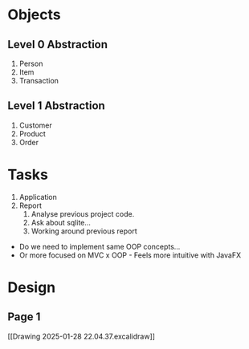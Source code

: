 # Objects

## Level 0 Abstraction
1. Person 
2. Item
3. Transaction

## Level 1 Abstraction

1. Customer
2. Product
3. Order

# Tasks

1. Application
2. Report 
	1. Analyse previous project code.
	2. Ask about sqlite...
	3. Working around previous report
- Do we need to implement same OOP concepts...
- Or more focused on MVC x OOP - Feels more intuitive with JavaFX

# Design

## Page 1

[[Drawing 2025-01-28 22.04.37.excalidraw]]